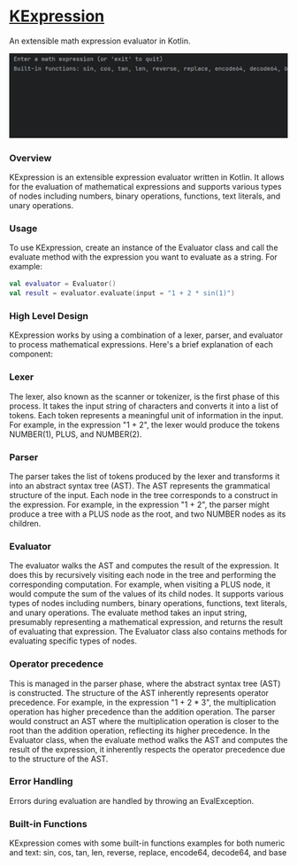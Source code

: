 # [KExpression](https://github.com/perracodex/KExpression)
An extensible math expression evaluator in Kotlin.

<img src="./.screenshots/example.gif" width="800" alt="example">

### Overview
KExpression is an extensible expression evaluator written in Kotlin.
It allows for the evaluation of mathematical expressions and supports various types of nodes including numbers,
binary operations, functions, text literals, and unary operations. 


### Usage
To use KExpression, create an instance of the Evaluator class and call the evaluate method with the expression
you want to evaluate as a string. For example:

```kotlin
val evaluator = Evaluator()
val result = evaluator.evaluate(input = "1 + 2 * sin(1)")
```

### High Level Design

KExpression works by using a combination of a lexer, parser, and evaluator to process mathematical expressions. 
Here's a brief explanation of each component:

### Lexer
The lexer, also known as the scanner or tokenizer, is the first phase of this process.
It takes the input string of characters and converts it into a list of tokens.
Each token represents a meaningful unit of information in the input.
For example, in the expression "1 + 2", the lexer would produce the tokens NUMBER(1), PLUS, and NUMBER(2).

### Parser
The parser takes the list of tokens produced by the lexer and transforms it into an abstract syntax tree (AST).
The AST represents the grammatical structure of the input.
Each node in the tree corresponds to a construct in the expression.
For example, in the expression "1 + 2", the parser might produce a tree with a PLUS node as the root,
and two NUMBER nodes as its children.

### Evaluator
The evaluator walks the AST and computes the result of the expression.
It does this by recursively visiting each node in the tree and performing the corresponding computation.
For example, when visiting a PLUS node, it would compute the sum of the values of its child nodes.
It supports various types of nodes including numbers, binary operations, functions, text literals, and unary operations.
The evaluate method takes an input string, presumably representing a mathematical expression, and returns the result of
evaluating that expression. The Evaluator class also contains methods for evaluating specific types of nodes.

### Operator precedence
This is managed in the parser phase, where the abstract syntax tree (AST) is constructed.
The structure of the AST inherently represents operator precedence.
For example, in the expression "1 + 2 * 3", the multiplication operation has higher precedence than the addition operation.
The parser would construct an AST where the multiplication operation is closer to the root than the addition operation,
reflecting its higher precedence.
In the Evaluator class, when the evaluate method walks the AST and computes the result of the expression, it inherently respects
the operator precedence due to the structure of the AST.

### Error Handling
Errors during evaluation are handled by throwing an EvalException.

### Built-in Functions
KExpression comes with some built-in functions examples for both numeric and text:
sin, cos, tan, len,
reverse, replace, encode64, decode64, and base
